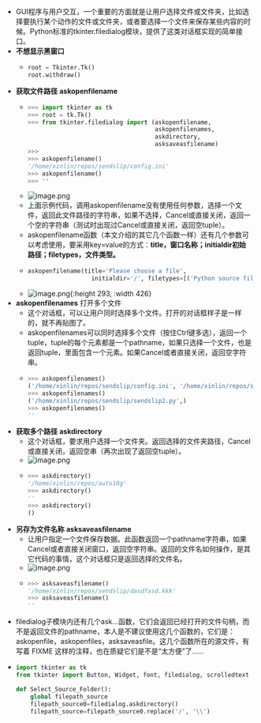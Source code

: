 - GUI程序与用户交互，一个重要的方面就是让用户选择文件或文件夹，比如选择要执行某个动作的文件或文件夹，或者要选择一个文件来保存某些内容的时候。Python标准的tkinter.filedialog模块，提供了这类对话框实现的简单接口。
- **不想显示黑窗口**
	- ```python
	  root = Tkinter.Tk()
	  root.withdraw()
	  ```
- **获取文件路径** **askopenfilename**
	- ```python
	  >>> import tkinter as tk
	  >>> root = tk.Tk()
	  >>> from tkinter.filedialog import (askopenfilename, 
	                                      askopenfilenames, 
	                                      askdirectory, 
	                                      asksaveasfilename)
	  >>> 
	  >>> askopenfilename()
	  '/home/xinlin/repos/sendslip/config.ini'
	  >>> askopenfilename()
	  >>> ''
	  ```
	- ![image.png](../assets/image_1648737595122_0.png)
	- 上面示例代码，调用askopenfilename没有使用任何参数，选择一个文件，返回此文件路径的字符串，如果不选择，Cancel或直接关闭，返回一个空的字符串（测试时出现过Cancel或直接关闭，返回空tuple）。
	- askopenfilename函数（本文介绍的其它几个函数一样）还有几个参数可以考虑使用，要采用key=value的方式：**title，窗口名称；initialdir初始路径；filetypes，文件类型。**
	- ```python
	  askopenfilename(title='Please choose a file', 
	                    initialdir='/', filetypes=[('Python source file','*.py')])
	  ```
	- ![image.png](../assets/image_1648737335590_0.png){:height 293, :width 426}
- **askopenfilenames**  打开多个文件
	- 这个对话框，可以让用户同时选择多个文件。打开的对话框样子是一样的，就不再贴图了。
	- askopenfilenames可以同时选择多个文件（按住Ctrl键多选），返回一个tuple，tuple的每个元素都是一个pathname，如果只选择一个文件，也是返回tuple，里面包含一个元素。如果Cancel或者直接关闭，返回空字符串。
	- ```python
	  >>> askopenfilenames()
	  ('/home/xinlin/repos/sendslip/config.ini', '/home/xinlin/repos/sendslip/README.md', '/home/xinlin/repos/sendslip/sendslip.py', '/home/xinlin/repos/sendslip/sendslip2.py')
	  >>> askopenfilenames()
	  ('/home/xinlin/repos/sendslip/sendslip2.py',)
	  >>> askopenfilenames()
	  ''
	  ```
- **获取多个路径**  **askdirectory**
	- 这个对话框，要求用户选择一个文件夹。返回选择的文件夹路径，Cancel或直接关闭，返回空串（再次出现了返回空tuple）。
	- ![image.png](../assets/image_1648737651171_0.png)
	- ```python
	  >>> askdirectory()
	  '/home/xinlin/repos/auto10g'
	  >>> askdirectory()
	  ''
	  >>> askdirectory()
	  ()
	  ```
- **另存为文件名称**  **asksaveasfilename**
	- 让用户指定一个文件保存数据。此函数返回一个pathname字符串，如果Cancel或者直接关闭窗口，返回空字符串。返回的文件名如何操作，是其它代码的事情，这个对话框只是返回选择的文件名。
	- ![image.png](../assets/image_1648737666475_0.png)
	- ```python
	  >>> asksaveasfilename()
	  '/home/xinlin/repos/sendslip/dasdfasd.kkk'
	  >>> asksaveasfilename()
	  ''
	  ```
- filedialog子模块内还有几个ask...函数，它们会返回已经打开的文件句柄，而不是返回文件的pathname，本人是不建议使用这几个函数的，它们是：askopenfile，askopenfiles，asksaveasfile。这几个函数所在的源文件，有写着 FIXME 这样的注释，也在质疑它们是不是“太方便”了......
- ```python
  import tkinter as tk
  from tkinter import Button, Widget, font, filedialog, scrolledtext
  
  def Select_Source_Folder():
      global filepath_source
      filepath_source0=filedialog.askdirectory()
      filepath_source=filepath_source0.replace('/', '\\')
  ```